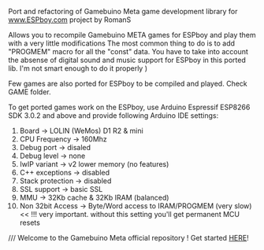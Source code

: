 Port and refactoring of Gamebuino Meta game development library
for www.ESPboy.com project by RomanS

Allows you to recompile Gamebuino META games for ESPboy and play them with a very little modifications
The most common thing to do is to add "PROGMEM" macro for all the "const" data.
You have to take into account the absense of digital sound and music support for ESPboy in this ported lib. I'm not smart enough to do it properly )

Few games are also ported for ESPboy to be compiled and played.
Check GAME folder.

To get ported games work on the ESPboy, use Arduino Espressif ESP8266 SDK 3.0.2 and above and provide following Arduino IDE settings:
1. Board -> LOLIN (WeMos) D1 R2 & mini
2. CPU Frequency -> 160Mhz
3. Debug port -> disaled
4. Debug level -> none
5. IwIP variant -> v2 lower memory (no features)
6. C++ exceptions -> disabled
7. Stack protection -> disabled
8. SSL support -> basic SSL
9. MMU -> 32Kb cache & 32Kb IRAM (balanced)
10. Non 32bit Access -> Byte/Word access to IRAM/PROGMEM (very slow)  << !!! very important. without this setting you'll get permanent MCU resets



///
Welcome to the Gamebuino Meta official repository !
Get started [HERE](https://gamebuino.com/start)!

